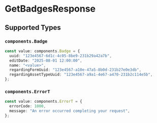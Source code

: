 # GetBadgesResponse


## Supported Types

### `components.Badge`

```typescript
const value: components.Badge = {
  uuid: "123e4567-6d1c-4c05-8be9-231b29a42a7b",
  editDate: "2025-08-01 12:00:00",
  name: "<value>",
  regardingFormUuid: "123e4567-a10e-47a5-8b0d-231b27e0e3db",
  regardingAssetTypeUuid: "123e4567-a9a1-4e67-a470-231b2c114e5b",
};
```

### `components.ErrorT`

```typescript
const value: components.ErrorT = {
  errorCode: 1000,
  message: "An error occurred completing your request",
};
```

